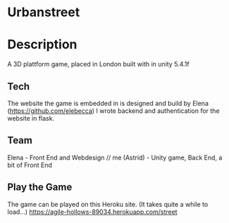 # Urbanstreet

# Description
A 3D plattform game, placed in London built with in unity 5.4.1f

## Tech
The website the game is embedded in is designed and build by Elena (https://github.com/elebecca) 
I wrote backend and authentication for the website in flask. 

## Team
Elena - Front End and Webdesign //
me (Astrid) - Unity game, Back End, a bit of Front End 

## Play the Game
The game can be played on this Heroku site. (It takes quite a while to load...) 
https://agile-hollows-89034.herokuapp.com/street



